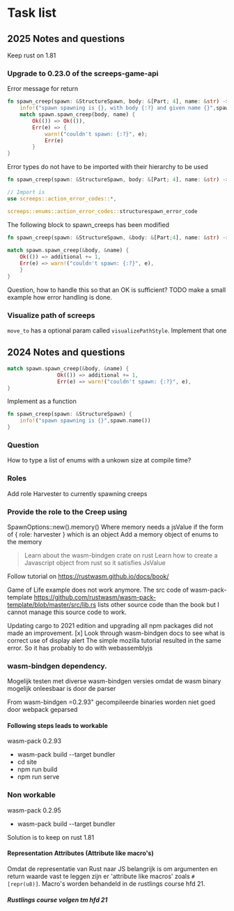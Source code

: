 # Task list

## 2025 Notes and questions

Keep rust on 1.81

### Upgrade to 0.23.0 of the screeps-game-api

Error message for return

```rust
fn spawn_creep(spawn: &StructureSpawn, body: &[Part; 4], name: &str) -> Result<(), screeps::ErrorCode> {
    info!("spawn spawning is {}, with body {:?} and given name {}",spawn.name(), body, name);
    match spawn.spawn_creep(body, name) {
        Ok(()) => Ok(()),
        Err(e) => {
            warn!("couldn't spawn: {:?}", e);
            Err(e)
        }
}
```

Error types do not have to be imported with their hierarchy to be used

```rust
fn spawn_creep(spawn: &StructureSpawn, body: &[Part; 4], name: &str) -> Result<(), SpawnCreepErrorCode>
```

```rust
// Import is
use screeps::action_error_codes::*,

screeps::enums::action_error_codes::structurespawn_error_code

```

The following block to spawn_creeps has been modified

```rust
fn spawn_creep(spawn: &StructureSpawn, &body: &[Part;4], name: &str) -> Result<(), Self::Error>{
    
match spawn.spawn_creep(&body, &name) {
    Ok(()) => additional += 1,
    Err(e) => warn!("couldn't spawn: {:?}", e),
    }
}
```

Question, how to handle this so that an OK is sufficient?
TODO make a small example how error handling is done.

### Visualize path of screeps

`move_to` has a optional param called `visualizePathStyle`. Implement that one

## 2024 Notes and questions

```rust
match spawn.spawn_creep(&body, &name) {
                Ok(()) => additional += 1,
                Err(e) => warn!("couldn't spawn: {:?}", e),
}
```

Implement as a function

```rust
fn spawn_creep(spawn: &StructureSpawn) {
    info!("spawn spawning is {}",spawn.name())
}
```

### Question
How to type a list of enums with a unkown size at compile time?

### Roles

Add role Harvester to currently spawning creeps

### Provide the role to the Creep using

SpawnOptions::new().memory()
Where memory needs a jsValue if the form of { role: harvester } which is an object
Add a memory object of enums to the memory

> Learn about the wasm-bindgen crate on rust
> Learn how to create a Javascript object from rust so it satisfies JsValue

Follow tutorial on https://rustwasm.github.io/docs/book/

Game of Life example does not work anymore.
The src code of wasm-pack-template https://github.com/rustwasm/wasm-pack-template/blob/master/src/lib.rs
lists other source code than the book but I cannot manage this source code to work.

Updating cargo to 2021 edition and upgrading all npm packages did not made an improvement.
[x] Look through wasm-bindgen docs to see what is correct use of display alert
The simple mozilla tutorial resulted in the same error. So it has probably to do with webassemblyjs

### wasm-bindgen dependency.

Mogelijk testen met diverse wasm-bindgen versies omdat de wasm binary mogelijk onleesbaar is door de parser

From wasm-bindgen =0.2.93" gecompileerde binaries worden niet goed door webpack geparsed

#### Following steps leads to workable

wasm-pack 0.2.93

- wasm-pack build --target bundler
- cd site
- npm run build
- npm run serve

### Non workable

wasm-pack 0.2.95

- wasm-pack build --target bundler

Solution is to keep on rust 1.81

#### Representation Attributes (Attribute like macro's)

Omdat de representatie van Rust naar JS belangrijk is om argumenten en return waarde vast te leggen zijn er 'attribute
like macros'
zoals `#[repr(u8)]`. Macro's worden behandeld in de rustlings course hfd 21.

##### Rustlings course volgen tm hfd 21



